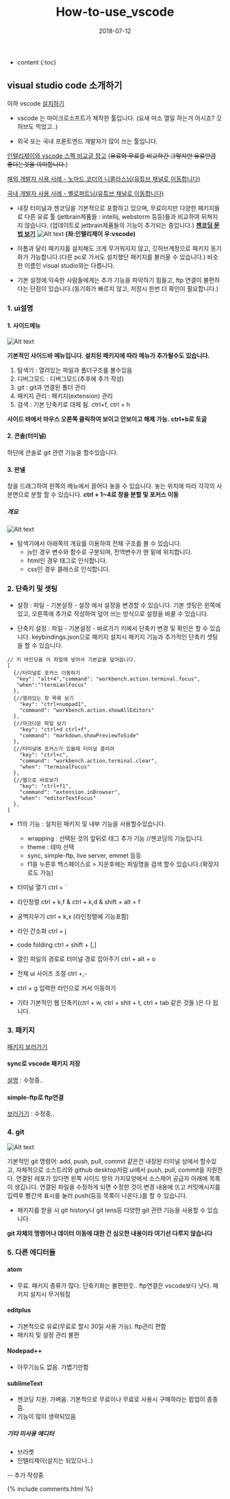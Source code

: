 ﻿---
layout:  post 
title:  "How-to-use_vscode"
date: 2018-07-12
categories: explanation 
tags: vscode
---

* content
{:toc}

## visual studio code 소개하기
이하 vscode
[설치하기](https://code.visualstudio.com/)

- vscode 는 마이크로소프트가 제작한 툴입니다. (요새 마소 열일 하는거 아시죠? 깃허브도 먹었고..)

- 외국 또는 국내 프론트엔드 개발자가 많이 쓰는 툴입니다.

[인텔리제이와 vscode 스펙 비교글 참고](https://www.slant.co/versus/1958/5982/~intellij-idea_vs_visual-studio-code)
(~~유료와 무료를 비교하긴 그렇지만 유료만큼 좋다는것을 의미합니다.~~)

[해외 개발자 사용 사례 - 노마드 코더의 니콜라스님(유튜브 채널로 이동합니다)](https://www.youtube.com/channel/UCUpJs89fSBXNolQGOYKn0YQ/videos)

[국내 개발자 사용 사례 - 벨로퍼트님(유튜브 채널로 이동합니다)](https://www.youtube.com/channel/UCmMgRlN-3GKQ_CH7cOtLdvg/videos)


- 내장 터미널과 젠코딩을 기본적으로 포함하고 있으며, 무료이지만 다양한 패키지들로 다른 유료 툴 (jetbrain제품들 : intellij, webstorm 등등)들과 비교하여 뒤쳐지지 않습니다. (업데이트로 jetbrain제품들의 기능이 추가되는 중입니다.)
  **[젠코딩 문법 보기](https://docs.emmet.io/cheat-sheet/)**
![Alt text](/img/vs_vscode.png)
**(좌:인텔리제이 우:vscode)**

- 아톰과 달리 패키지를 설치해도 크게 무거워지지 않고, 깃허브계정으로 패키지 동기화가 가능합니다.(다른 pc로 가서도 설치했던 패키지를 불러올 수 있습니다.) 비슷한 이름인 visual studio와는 다릅니다. 

- 기본 설정에 익숙한 사람들에게는 추가 기능을 파악하기 힘들고, ftp 연결이 불편하다는 단점이 있습니다.(동기화가 빠르지 않고, 저장시 한번 더 확인이 필요합니다.)


### 1. ui설명

#### 1. 사이드메뉴
![Alt text](/img/menu.png)

**기본적인 사이드바 메뉴입니다. 설치된 패키지에 따라 메뉴가 추가될수도 있습니다.**
1. 탐색기 : 열려있는 파일과 폴더구조를 볼수있음 
2. 디버그모드 : 디버그모드(추후에 추가 작성)
3. git : git과 연결된 폴더 관리
4. 패키지 관리 : 패키지(extension) 관리
5. 검색 : 기본 단축키로 대체 됨. ctrl+f, ctrl + h

**사이드 바에서 마우스 오른쪽 클릭하여 보이고 안보이고 해제 가능.**
**ctrl+b로 토글**

#### 2. 콘솔(터미널)
하단에 콘솔로 git 관련 기능을 할수있습니다. 

#### 3. 판넬
창을 드래그하여 왼쪽의 메뉴에서 끌어다 놓을 수 있습니다. 놓는 위치에 따라 각각의 사분면으로 분할 할 수 있습니다.
**ctrl + 1~4로 창을 분할 및 포커스 이동**

##### 개요
![Alt text](/img/filter.png)

- 탐색기에서 아래쪽의 개요를 이용하여 전체 구조를 볼 수 있습니다.
  - js인 경우 변수와 함수로 구분되며, 전역변수가 맨 밑에 위치합니다. 
  - html인 경우 태그로 인식합니다. 
  - css인 경우 클래스로 인식합니다. 


### 2. 단축키 및 셋팅
- 설정 : 파일 - 기본설정 - 설정 에서 설정을 변경할 수 있습니다. 
  기본 셋팅은 왼쪽에 있고, 오른쪽에 추가로 작성하여 덮어 쓰는 방식으로 설정을 바꿀 수 있습니다. 
  
- 단축키 설정 : 파일 - 기본설정 - 바로가기 키에서 단축키 변경 및 확인은 할 수 있습니다. 
  keybindings.json으로 패키지 설치시 패키지 기능과 추가적인 단축키 셋팅을 할 수 있습니다.
```
// 키 바인딩을 이 파일에 넣어서 기본값을 덮어씁니다.
[
  {//터미널로 포커스 이동하기
   "key": "alt+4","command": "workbench.action.terminal.focus",
   "when":"!termianlFocus"
  },
  {//열려있는 창 목록 보기
    "key": "ctrl+numpad1",
    "command": "workbench.action.showAllEditors"
  },
  {//마크다운 파일 보기
    "key": "ctrl+d ctrl+f",
    "command": "markdown.showPreviewToSide"
  },
  {//터미널에 포커스가 있을때 터미널 클리어
    "key": "ctrl+c",
    "command": "workbench.action.terminal.clear",
    "when": "terminalFocus"
  },
  {//웹으로 바로보기
    "key": "ctrl+f1",
    "command": "extension.inBrowser",
    "when": "editorTextFocus"
  },
]
```
- f1의 기능 : 설치된 패키지 및 내부 기능을 사용할수있습니다. 
  - wrapping : 선택된 것의 앞뒤로 태그 추가 기능  //젠코딩의 기능입니다.
  - theme : 테마 선택
  - sync, simple-ftp, live server, emmet 등등
  - f1을 누른후 백스페이스로 > 지운후에는 파일명을 검색 할수 있습니다.(확장자로도 가능)
  

- 터미널 열기 ctrl + `
- 라인정렬 ctrl + k,f & ctrl + k,d & shift + alt + f
- 공백지우기 ctrl + k,x (라인정렬에 기능포함)
- 라인 간소화 ctrl + j
- code folding ctrl + shift + [,]
- 열린 파일의 경로로 터미널 경로 잡아주기 ctrl + alt + o
- 전체 ui 사이즈 조절 ctrl +,-
- ctrl + g 입력한 라인으로 커서 이동하기
- 기타 기본적인 웹 단축키(ctrl + w, ctrl + shit + t, ctrl + tab 같은 것들 )은 다 됩니다. 


### 3. 패키지
[패키지 보러가기](https://rudwnok123.github.io/2018/06/07/vscode-%ED%8C%A8%ED%82%A4%EC%A7%80/)

#### sync로 vscode 패키지 저장
[설명](https://rudwnok123.github.io/2018/03/19/vscode-%ED%8C%A8%ED%82%A4%EC%A7%80-%EC%A0%80%EC%9E%A5%ED%95%98%EA%B8%B0/) : 수정중..

#### simple-ftp로 ftp연결 
[보러가기](https://rudwnok123.github.io/2018/05/06/vscode-ftp%EC%97%B0%EA%B2%B0/) : 수정중..



### 4. git
![Alt text](/img/git_remote.png)

기본적인 git 명령어: add, push, pull, commit 같은건 내장된 터미널 상에서 할수있고,
자체적으로 소스트리와 github desktop처럼 ui에서 push, pull, commit을 지원한다. 연결된 레포가 있다면 왼쪽 사이드 방의 가지모양에서 소스제어 공급자 아래에 목록이 생깁니다. 
연결된 파일을 수정하게 되면 수정한 것이 변경 내용에 뜨고 커밋메시지를 입력후 빨간색 표시를 눌러 push(등등 목록이 나온다.)를 할 수 있습니다.

- 패키지를 받을 시 git history나 git lens등 다양한 git 관련 기능을 사용할 수 있습니다. 

**git 자체의 명령어나 데이터 이동에 대한 건 심오한 내용이라 여기선 다루지 않습니다**

### 5. 다른 에디터들

#### atom 
- 무료. 패키지 종류가 많다. 단축키화는 불편한듯.. ftp연결은 vscode보다 낫다. 패키지 설치시 무거워짐

#### editplus 
- 기본적으로 유료(무료로 할시 30일 사용 가능). ftp관리 편함
- 패키지 및 설정 관리 불편

#### Nodepad++
- 아무기능도 없음. 가볍기만함

#### sublimeText
- 젠코딩 지원. 가벼움. 기본적으로 무료이나 무료로 사용시 구매하라는 팝업이 종종뜸.
- 기능이 많이 생략되있음

##### 기타 미사용 에디터
- 브라켓
- 인텔리제이(설치는 되있으나..)

-- 추가 작성중

{% include comments.html %}